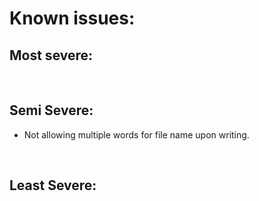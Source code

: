 # Known issues:

## Most severe:
<ul>
    
</ul>
<br>

## Semi Severe:
<ul>
    <li>
    Not allowing multiple words for file name upon writing. 
    </li>
</ul>
<br>

## Least Severe:
<ul>
   
</ul>